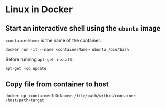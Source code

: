# Linux in Docker

## Start an interactive shell using the `ubuntu` image

`<containerName>` is the name of the container:

    docker run -it --name <containerName> ubuntu /bin/bash

Before running `apt-get install`:

    apt-get -qq update

## Copy file from container to host

    docker cp <containerIdOrName>:/file/path/within/container /host/path/target
